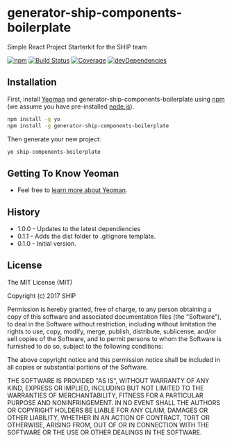 # generator-ship-components-boilerplate

Simple React Project Starterkit for the SHIP team

[![npm](https://img.shields.io/npm/v/generator-ship-components-boilerplate.svg)](https://www.npmjs.com/package/generator-ship-components-boilerplate)
[![Build Status](http://img.shields.io/travis/ship-components/generator-ship-components-boilerplate/master.svg?style=flat)](https://travis-ci.org/ship-components/generator-ship-components-boilerplate)
[![Coverage](http://img.shields.io/coveralls/ship-components/generator-ship-components-boilerplate.svg?style=flat)](https://coveralls.io/github/ship-components/generator-ship-components-boilerplate)
[![devDependencies](https://img.shields.io/david/dev/ship-components/generator-ship-components-boilerplate.svg?style=flat)](https://david-dm.org/ship-components/generator-ship-components-boilerplate?type=dev)

## Installation

First, install [Yeoman](http://yeoman.io) and generator-ship-components-boilerplate using [npm](https://www.npmjs.com/) (we assume you have pre-installed [node.js](https://nodejs.org/)).

```bash
npm install -g yo
npm install -g generator-ship-components-boilerplate
```

Then generate your new project:

```bash
yo ship-components-boilerplate
```

## Getting To Know Yeoman

 * Feel free to [learn more about Yeoman](http://yeoman.io/).

## History
* 1.0.0 - Updates to the latest dependiencies
* 0.1.1 - Adds the dist folder to .gitignore template.
* 0.1.0 - Initial version.

## License
The MIT License (MIT)

Copyright (c) 2017 SHIP

Permission is hereby granted, free of charge, to any person obtaining a copy of this software and associated documentation files (the "Software"), to deal in the Software without restriction, including without limitation the rights to use, copy, modify, merge, publish, distribute, sublicense, and/or sell copies of the Software, and to permit persons to whom the Software is furnished to do so, subject to the following conditions:

The above copyright notice and this permission notice shall be included in all copies or substantial portions of the Software.

THE SOFTWARE IS PROVIDED "AS IS", WITHOUT WARRANTY OF ANY KIND, EXPRESS OR IMPLIED, INCLUDING BUT NOT LIMITED TO THE WARRANTIES OF MERCHANTABILITY, FITNESS FOR A PARTICULAR PURPOSE AND NONINFRINGEMENT. IN NO EVENT SHALL THE AUTHORS OR COPYRIGHT HOLDERS BE LIABLE FOR ANY CLAIM, DAMAGES OR OTHER LIABILITY, WHETHER IN AN ACTION OF CONTRACT, TORT OR OTHERWISE, ARISING FROM, OUT OF OR IN CONNECTION WITH THE SOFTWARE OR THE USE OR OTHER DEALINGS IN THE SOFTWARE.
